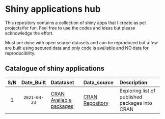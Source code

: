 # Shiny applications hub
This repository contains a collection of shiny apps that I create as pet projects/for fun. Feel free to use the codes and ideas but please acknowledge the effort.

Most are done with open source datasets and can be reproduced but a few are built using secured data and only code is available and NO data for reproducibility.


## Catalogue of shiny applications

| S/N | Date_Built | Datataset | Data_source | Description
| :---: | :---: | :--- | :--- | :---|
| 1 | `2021-04-23` | [CRAN Available packages](https://cran.r-project.org/web/packages/available_packages_by_date.html) | [CRAN Repository](https://cran.r-project.org/) |Exploring list of published packages into CRAN|

